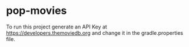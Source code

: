 # pop-movies

To run this project generate an API Key at https://developers.themoviedb.org and change it in the gradle.properties file.
